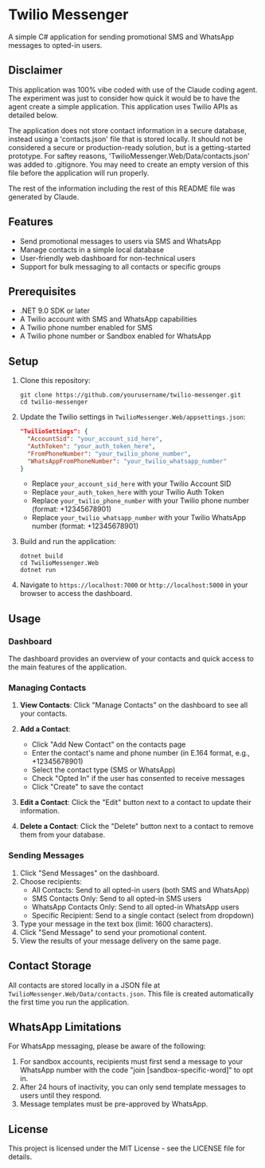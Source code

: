 # Twilio Messenger

A simple C# application for sending promotional SMS and WhatsApp messages to opted-in users.


## Disclaimer
This application was 100% vibe coded with use of the Claude coding agent. The experiment was just to consider how quick it would be to have the agent create a simple application. This application uses Twilio APIs as detailed below. 

The application does not store contact information in a secure database, instead using a 'contacts.json' file that is stored locally. It should not be considered a secure or production-ready solution, but is a getting-started prototype. For saftey reasons, 'TwilioMessenger.Web/Data/contacts.json' was added to .gitignore. You may need to create an empty version of this file before the application will run properly.

The rest of the information including the rest of this README file was generated by Claude.

## Features

- Send promotional messages to users via SMS and WhatsApp
- Manage contacts in a simple local database
- User-friendly web dashboard for non-technical users
- Support for bulk messaging to all contacts or specific groups

## Prerequisites

- .NET 9.0 SDK or later
- A Twilio account with SMS and WhatsApp capabilities
- A Twilio phone number enabled for SMS
- A Twilio phone number or Sandbox enabled for WhatsApp

## Setup

1. Clone this repository:
   ```
   git clone https://github.com/yourusername/twilio-messenger.git
   cd twilio-messenger
   ```

2. Update the Twilio settings in `TwilioMessenger.Web/appsettings.json`:
   ```json
   "TwilioSettings": {
     "AccountSid": "your_account_sid_here",
     "AuthToken": "your_auth_token_here",
     "FromPhoneNumber": "your_twilio_phone_number",
     "WhatsAppFromPhoneNumber": "your_twilio_whatsapp_number"
   }
   ```

   - Replace `your_account_sid_here` with your Twilio Account SID
   - Replace `your_auth_token_here` with your Twilio Auth Token
   - Replace `your_twilio_phone_number` with your Twilio phone number (format: +12345678901)
   - Replace `your_twilio_whatsapp_number` with your Twilio WhatsApp number (format: +12345678901)

3. Build and run the application:
   ```
   dotnet build
   cd TwilioMessenger.Web
   dotnet run
   ```

4. Navigate to `https://localhost:7000` or `http://localhost:5000` in your browser to access the dashboard.

## Usage

### Dashboard

The dashboard provides an overview of your contacts and quick access to the main features of the application.

### Managing Contacts

1. **View Contacts**: Click "Manage Contacts" on the dashboard to see all your contacts.
2. **Add a Contact**: 
   - Click "Add New Contact" on the contacts page
   - Enter the contact's name and phone number (in E.164 format, e.g., +12345678901)
   - Select the contact type (SMS or WhatsApp)
   - Check "Opted In" if the user has consented to receive messages
   - Click "Create" to save the contact

3. **Edit a Contact**: Click the "Edit" button next to a contact to update their information.
4. **Delete a Contact**: Click the "Delete" button next to a contact to remove them from your database.

### Sending Messages

1. Click "Send Messages" on the dashboard.
2. Choose recipients:
   - All Contacts: Send to all opted-in users (both SMS and WhatsApp)
   - SMS Contacts Only: Send to all opted-in SMS users
   - WhatsApp Contacts Only: Send to all opted-in WhatsApp users
   - Specific Recipient: Send to a single contact (select from dropdown)
3. Type your message in the text box (limit: 1600 characters).
4. Click "Send Message" to send your promotional content.
5. View the results of your message delivery on the same page.

## Contact Storage

All contacts are stored locally in a JSON file at `TwilioMessenger.Web/Data/contacts.json`. This file is created automatically the first time you run the application.

## WhatsApp Limitations

For WhatsApp messaging, please be aware of the following:

1. For sandbox accounts, recipients must first send a message to your WhatsApp number with the code "join [sandbox-specific-word]" to opt in.
2. After 24 hours of inactivity, you can only send template messages to users until they respond.
3. Message templates must be pre-approved by WhatsApp.

## License

This project is licensed under the MIT License - see the LICENSE file for details.